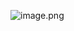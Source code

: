 ![image.png](https://cc-407-1376569927.cos.ap-guangzhou.myqcloud.com/cc-407-1376569927/images-obsidian/HFTOKEN.png)
